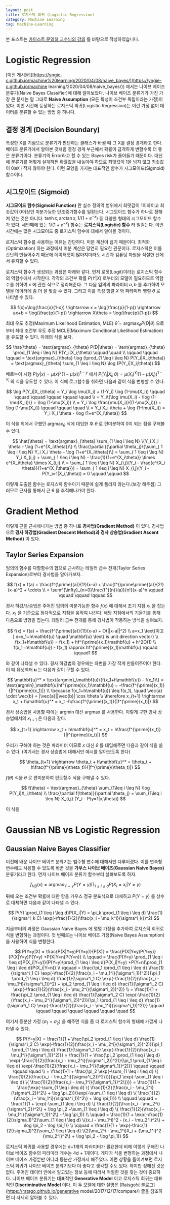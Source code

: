 ```yaml
---
layout: post
title: 로지스틱 회귀 (Logistic Regression)
category: Machine Learning
tag: Machine-Learning
---
```


 본 포스트는 [카이스트 문일철 교수님의 강의](https://www.edwith.org/machinelearning1_17/joinLectures/9738) 를 바탕으로 작성하였습니다.



# Logistic Regression

[이전 게시물]([https://yngie-c.github.io/machine%20learning/2020/04/08/naive_bayes/](https://yngie-c.github.io/machine learning/2020/04/08/naive_bayes/)) 에서는 나이브 베이즈 분류기(Naive Bayes Classifier)에 대해 알아보았다. 나이브 베이즈 분류기가 가진 가장 큰 문제는 말 그대로 **Naive Assumption** (모든 특성이 조건부 독립이라는 가정)이었다. 이번 시간에 등장하는 로지스틱 회귀(Logistic Regression)는 이런 가정 없이 데이터를 분류할 수 있는 방법 중 하나다.



## 결정 경계 (Decision Boundary)

특정한 X를 기점으로 분류기가 판단하는 클래스가 바뀔 때 그 X를 결정 경계라고 한다. 베이즈 분류기에서 알아본 것처럼 결정 경계 부근에서 확률이 급격하게 변할수록 더 좋은 분류기이다. 분류기의 Error라고 할 수 있는 Bayes risk가 줄어들기 때문이다. 대신에 분류기를 어떻게 설계하든 확률값을 내놓아야 하므로 최댓값이 1을 넘지 않고 최솟값이 0보다 작지 않아야 한다. 이런 모양을 가지는 대표적인 함수가 시그모이드(Sigmoid) 함수이다.



## 시그모이드 (Sigmoid)

**시그모이드 함수(Sigmoid Function)** 란 실수 정의역 범위에서 최댓값이 1이하이고 최솟값이 0이상인 미분가능한 단조증가함수를 일컫는다. 시그모이드 함수가 하나로 정해져 있는 것은 아니다. $\tanh{x} , \arctan{x} , 1/(1+e^{-x})$ 등 다양한 형태의 시그모이드 함수가 있다. 세번째에 있는 $1/(1+e^{-x})$ 함수는 **로지스틱(Logistic) 함수** 라 일컫는다. 이번 시간에는 많은 시그모이드 중 로지스틱 함수에 대해서 알아볼 것이다.

로지스틱 함수를 사용하는 이유는 간단하다. 미분 계산이 쉽기 때문이다. 최적화(Optimization) 하는 과정에서 미분 계산은 당연히 필요한 관문이다. 로지스틱은 이를 간단히 만들어주기 때문에 데이터셋이 많아지더라도 시간과 컴퓨팅 자원을 적절한 선에서 유지할 수 있다.

로지스틱 함수가 생성되는 과정은 아래와 같다. 먼저 로짓(Logit)이라는 로지스틱 함수의 역함수에서 시작한다. 각각의 조건부 확률 $P(Y  \vert X)$ 로부터의 모델이 필요하므로 역함수를 취하여 $x$ 에 관한 식으로 정리해준다. 그 다음 임의의 파라미터 $a, b$ 를 추가하여 모델을 데이터에 좀 더 잘 맞출 수 있다. 그리고 이를 특성 행렬 $X$ 와 파라미터 행렬 $\theta$ 로 나타낼 수 있다. 



$$
f(x)=\log(\frac{x}{1-x}) \rightarrow x = \log(\frac{p}{1-p}) \rightarrow ax+b = \log(\frac{p}{1-p}) \rightarrow X\theta = \log(\frac{p}{1-p})
$$



최대 우도 추정(Maximum Likelihood Estimation, MLE) $\hat{\theta} = \text{argmax}_{\theta} P(D  \vert \theta)$ 으로부터 최대 조건부 우도 추정 MCLE(Maximum Conditional Likelihood Estimation)을 유도할 수 있다. 아래의 식을 보자.



$$
\hat{\theta} = \text{argmax}_{\theta} P(D|\theta) = \text{argmax}_{\theta} \prod_{1 \leq i \leq N} P(Y_i|X_i;\theta) \qquad \quad \\
\qquad \qquad \qquad = \text{argmax}_{\theta} \log (\prod_{1 \leq i \leq N} P(Y_i|X_i;\theta)) = \text{argmax}_{\theta} \sum_{1 \leq i \leq N} \log (P(Y_i|X_i;\theta))
$$



베르누이 시행 $P(y \vert x) = \mu(x)^y (1-\mu(x))^{1-y}$ 에서 $P(Y_i \vert X_i;\theta) = \mu(X_i)^{Y_i} (1-\mu(X_i))^{1-Y_i}$ 의 식을 유도할 수 있다. 이 식에 로그함수를 취하면 다음과 같이 식을 변형할 수 있다.



$$
\log P(Y_i|X_i;\theta) = Y_i \log \mu(X_i) + (1-Y_i) \log (1-\mu(X_i)) \qquad \qquad \qquad \qquad \qquad \quad \\
= Y_i\{\log \mu(X_i) - \log (1-\mu(X_i))\} + \log (1-\mu(X_i)) \\
= Y_i \log \frac{\mu(X_i)}{(1-\mu(X_i))} + \log (1-\mu(X_i)) \qquad \qquad \quad \\
= Y_i X_i \theta + \log (1-\mu(X_i)) = Y_i X_i \theta - \log (1+e^{X_i\theta})
$$



이 식을 위에서 구했던 $\text{argmax}_\theta$ 식에 대입한 후 $\theta$ 로 편미분하여 0이 되는 점을 구해볼 수 있다.



$$
\hat{\theta} = \text{argmax}_{\theta} \sum_{1 \leq i \leq N} \{Y_i X_i \theta - \log (1+e^{X_i\theta})\} \\
\frac{\partial}{\partial \theta_j}\{\sum_{ 1 \leq i \leq N} Y_i X_i \theta - \log (1+e^{X_i\theta})\}
= \sum_{ 1 \leq i \leq N} Y_i X_{i,j} + \sum_{ 1 \leq i \leq N} - \frac{1}{1+e^{X_i\theta}} \times e^{X_i\theta} \times X_{i,j} \\
= \sum_{ 1 \leq i \leq N} X_{i,j}(Y_i - \frac{e^{X_i \theta}}{1+e^{X_i\theta}})
= \sum_{ 1 \leq i \leq N} X_{i,j}(Y_i - P(Y_i=1|X_i;\theta)) = 0 \qquad \qquad
$$



이렇게 도출된 함수는 로지스틱 함수이기 때문에 쉽게 풀리지 않는다.(보강 해주셈) 그러므로 근사를 통해서 근 $\theta$ 을 추적해나가야 한다.



# Gradient Method

이렇게 근을 근사해나가는 방법 중 하나로 **경사법(Gradient Method)** 이 있다. 경사법으로 **경사 하강법(Gradient Descent Method)과 경사 상승법(Gradient Ascent Method)** 이 있다.

## Taylor Series Expansion

임의의 함수를 다항함수의 합으로 근사하는 테일러 급수 전개(Taylor Series Expansion)로부터 경사법을 알아가보자.



$$
f(x) = f(a) + \frac{f^{\prime}(a)}{1!}(x-a) + \frac{f^{\prime\prime}(a)}{2!}(x-a)^2 + \cdots \\
= \sum^{\infty}_{n=0}\frac{f^{(n)}(a)}{n!}(x-a)^n \qquad \qquad \qquad \qquad
$$



경사 하강/상승법은 주어진 임의의 미분가능한 함수 $f(x)$ 에 대해서 초기 지점 $x_1$ 을 잡는다. $x_1$ 을 기준으로 점차적으로 지점을 움직여 나간다. 해당 지점에서의 기울기를 통해 다음으로 방향을 잡는다. 테일러 급수 전개를 통해 경사법이 작동하는 방식을 살펴보자.



$$
f(x) = f(a) + \frac{f^{\prime}(a)}{1!}(x-a) + O(||x-a||^2) \\
a=x_1 \text{이고 } x=x_1+h\mathbf{u} \quad \mathbf{u} \text{ is unit direction vector} \\
f(x_1+h\mathbf{u}) = f(x_1) + hf^{\prime}(x_1)\mathbf{u} + h^2O(1) \\
f(x_1+h\mathbf{u}) - f(x_1) \approx hf^{\prime}(x_1)\mathbf{u} \qquad \qquad1
$$



와 같이 나타낼 수 있다. 경사 하강법의 경우에는 좌변을 가장 작게 만들어주어야 한다. 이 때 유닛벡터 $\mathbf{u}$ 는 다음과 같이 구할 수 있다.



$$
\mathbf{u}^* = \text{argmin}_\mathbf{u}\{f(x_1+h\mathbf{u}) - f(x_1)\} = \text{argmin}_\mathbf{u}hf^{\prime}(x_1)\mathbf{u} = -\frac{f^{\prime}(x_1)}{|f^{\prime}(x_1)|} \\
\because f(x_1+h\mathbf{u}) \leq f(x_1), \quad \vec{a} \cdot \vec{b} = |\vec{a}||\vec{b}| \cos \theta \\
\therefore x_{t+1} \rightarrow x_t + h\mathbf{u}^* = x_t -h\frac{f^{\prime}(x_t)}{|f^{\prime}(x_t)|}
$$



경사 상승법을 사용할 때에는 $\text{argmin}$ 대신 $\text{argmax}$ 를 사용한다. 이렇게 구한 경사 상승법에서의 $x_{t+1}$ 은 다음과 같다.



$$
x_{t+1} \rightarrow x_t + h\mathbf{u}^* = x_t + h\frac{f^{\prime}(x_t)}{|f^{\prime}(x_t)|}
$$



우리가 구해야 하는 것은 파라미터 이므로 $x$ 대신 $\theta$ 를 대입해주면 다음과 같이 식을 쓸 수 있다. (여기서는 경사 상승법에 대해서만 예시를 알아보도록 한다)


$$
\theta_{t+1} \rightarrow \theta_t + h\mathbf{u}^* = \theta_t + h\frac{f^{\prime}(\theta_t)}{|f^{\prime}(\theta_t)|}
$$


$f(\theta)$ 식을 $\theta$ 로 편미분하여 편도함수 식을 구해낼 수 있다.  


$$
f(\theta) = \text{argmax}_{\theta} \sum_{1\leq i \leq N} \log P(Y_i|X_i;\theta) \\
\frac{\partial f(\theta)}{\partial \theta_j} = \sum_{1\leq i \leq N} X_{i,j} (Y_i - P(y=1|x;\theta))
$$


이 식을 



# Gaussian NB vs Logistic Regression

## Gaussian Naive Bayes Classifier

이전에 배운 나이브 베이즈 분류기는 범주형 변수에 대해서만 다루어졌다. 이를 연속형 변수에도 사용할 수 있도록 바꾼 것을 **가우스 나이브 베이즈(Gaussian Naive Bayes)** 분류기라고 한다. 먼저 나이브 베이즈 분류기 함수부터 살펴보도록 하자.


$$
f_{NB}(x) = \text{argmax}_{Y=y} P(Y=y) \prod_{1 \leq i \leq d}P(X_i = x_i | Y = y)
$$


뒤에 오는 조건부 확률에 대한 항을 가우스 정규 분포식으로 대체하고 $P(Y=y)$ 를 상수로 대체하면 다음과 같이 나타낼 수 있다. 


$$
P(Y) \prod_{1 \leq i \leq d}P(X_i|Y) = \pi_k  \prod_{1 \leq i \leq d} \frac{1}{\sigma^i_k C} \exp(-\frac{1}{2}(\frac{x_i - \mu_k^i}{\sigma^i_k})^2)
$$


지금부터의 과정은 Gaussian Naive Bayes 에 몇몇 가정을 추가하여 로지스틱 회귀로 식을 변형하는 과정이다. 첫 번째로는 나이브 베이즈 가정(Naive Bayes Assumption)을 사용하여 식을 변형한다.


$$
P(Y=y|X) = \frac{P(X|Y=y)P(Y=y)}{P(X)} = \frac{P(X|Y=y)P(Y=y)}{P(X|Y=y)P(Y=y) +P(X|Y=n)P(Y=n)} \\
\qquad = \frac{P(Y=y) \prod_{1 \leq i \leq d}P(X_i|Y=y)}{P(Y=y)\prod_{1 \leq i \leq d}P(X_i|Y=y) +P(Y=n)\prod_{1 \leq i \leq d}P(X_i|Y=n)} \\
\qquad = \frac{\pi_1  \prod_{1 \leq i \leq d} \frac{1}{\sigma^i_1 C} \exp(-\frac{1}{2}(\frac{x_i - \mu_1^i}{\sigma^i_1})^2)}{\pi_1  \prod_{1 \leq i \leq d} \frac{1}{\sigma^i_1 C} \exp(-\frac{1}{2}(\frac{x_i - \mu_1^i}{\sigma^i_1})^2) + \pi_2 \prod_{1 \leq i \leq d} \frac{1}{\sigma^i_2 C} \exp(-\frac{1}{2}(\frac{x_i - \mu_2^i}{\sigma^i_2})^2)} \\
= \frac{1}{1 + \frac{\pi_2 \prod_{1 \leq i \leq d} \frac{1}{\sigma^i_2 C} \exp(-\frac{1}{2}(\frac{x_i - \mu_2^i}{\sigma^i_2})^2)}{\pi_1  \prod_{1 \leq i \leq d} \frac{1}{\sigma^i_1 C} \exp(-\frac{1}{2}(\frac{x_i - \mu_1^i}{\sigma^i_1})^2)}} \qquad \qquad \qquad \qquad \qquad \qquad \quad
$$


여기서 등분산 가정 $(\sigma_1 = \sigma_2)$ 을 해주면 식을 좀 더 로지스틱 함수의 형태에 가깝게 나타낼 수 있다.


$$
P(Y=y|X) = \frac{1}{1 + \frac{\pi_2 \prod_{1 \leq i \leq d} \frac{1}{\sigma^i_2 C} \exp(-\frac{1}{2}(\frac{x_i - \mu_2^i}{\sigma^i_2})^2)}{\pi_1  \prod_{1 \leq i \leq d} \frac{1}{\sigma^i_1 C} \exp(-\frac{1}{2}(\frac{x_i - \mu_1^i}{\sigma^i_1})^2)}}
= \frac{1}{1 + \frac{\pi_2 \prod_{1 \leq i \leq d} \exp(-\frac{1}{2}(\frac{x_i - \mu_2^i}{\sigma^i_2})^2)}{\pi_1  \prod_{1 \leq i \leq d} \exp(-\frac{1}{2}(\frac{x_i - \mu_1^i}{\sigma^i_1})^2)}} \qquad \qquad \qquad \quad \\
= \frac{1}{1 + \frac{\pi_2 \exp(-\sum_{1 \leq i \leq d} \{ \frac{1}{2}(\frac{x_i - \mu_2^i}{\sigma^i_2})^2\})}{\pi_1 \exp(-\sum_{1 \leq i \leq d} \{ \frac{1}{2}(\frac{x_i - \mu_1^i}{\sigma^i_1})^2\})}}
= \frac{1}{1 + \frac{\exp(-\sum_{1 \leq i \leq d} \{ \frac{1}{2}(\frac{x_i - \mu_2^i}{\sigma^i_2})^2\} + \log \pi_2)}{\exp(-\sum_{1 \leq i \leq d} \{ \frac{1}{2}(\frac{x_i - \mu_1^i}{\sigma^i_1})^2\} + \log \pi_1)}} \\
\qquad \qquad = \frac{1}{1 + \exp(-\sum_{1 \leq i \leq d} \{ \frac{1}{2}(\frac{x_i - \mu_2^i}{\sigma^i_2})^2\} + \log \pi_2 +\sum_{1 \leq i \leq d} \{ \frac{1}{2}(\frac{x_i - \mu_1^i}{\sigma^i_1})^2\} - \log \pi_1)} \\
\qquad = \frac{1}{1 + \exp(-\frac{1}{2(\sigma_1)^2}\sum_{1 \leq i \leq d} \{(x_i - \mu_1^i)^2 - (x_i - \mu_2^i)^2\}  + \log \pi_2 - \log \pi_1)} \\
\qquad = \frac{1}{1 + \exp(-\frac{1}{2(\sigma_1)^2}\sum_{1 \leq i \leq d} \{2(\mu_2^i - \mu_1^i)X_i + {\mu_1^i}^2 - {\mu_2^i}^2\}  + \log \pi_2 - \log \pi_1)}
$$


로지스틱 회귀를 사용할 경우에는 d+1개의 파라미터가 필요한데 비해 이렇게 구해진 나이브 베이즈 함수의 파라미터 개수는 4d + 1개이다. 게다가 식을 변형하는 과정에서 나이브 베이즈 가정뿐만 아니라 등분산 가정까지 해주었다. 이런 상황을 돌이켜보면 로지스틱 회귀가 나이브 베이즈 분류기보다 더 좋다고 생각할 수도 있다. 하지만 정해진 것은 없다. 주어진 데이터 안에서 알고있는 정보 등에 따라서 적절한 것을 찾는 것이 중요하다. 나이브 베이즈 분류기는 대표적인 **Generative Model** 이고 로지스틱 회귀는 대표적인 **Discriminative Model** 이다. 이 두 모델에 대한 설명은 [Ratsgo님 블로그](https://ratsgo.github.io/generative model/2017/12/17/compare/) 글을 참조하면 더 자세히 알아볼 수 있다.